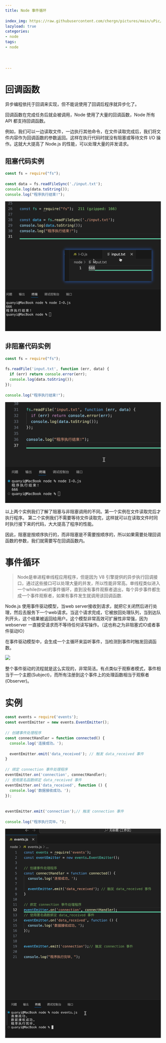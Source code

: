 ```yaml
---
title: Node 事件循环

index_img: https://raw.githubusercontent.com/chergn/pictures/main/uPic/image-20240412091809968.png
lazyload: true
categories:
- node
tags:
- node



---
```












# 回调函数

异步编程依托于回调来实现，但不能说使用了回调后程序就异步化了。

回调函数在完成任务后就会被调用，Node 使用了大量的回调函数，Node 所有 API 都支持回调函数。

例如，我们可以一边读取文件，一边执行其他命令，在文件读取完成后，我们将文件内容作为回调函数的参数返回。这样在执行代码时就没有阻塞或等待文件 I/O 操作。这就大大提高了 Node.js 的性能，可以处理大量的并发请求。

## 阻塞代码实例

```javascript
const fs = require("fs");

const data = fs.readFileSync('./input.txt');
console.log(data.toString());
console.log("程序执行结束!");
```



![](https://raw.githubusercontent.com/chergn/pictures/main/uPic/image-20240412091650110.png)

## 非阻塞代码实例

```javascript
const fs = require("fs");

fs.readFile('input.txt', function (err, data) {
  if (err) return console.error(err);
  console.log(data.toString());
});

console.log("程序执行结束!");
```



![](https://raw.githubusercontent.com/chergn/pictures/main/uPic/image-20240412091809968.png)



以上两个实例我们了解了阻塞与非阻塞调用的不同。第一个实例在文件读取完后才执行程序。 第二个实例我们不需要等待文件读取完，这样就可以在读取文件时同时执行接下来的代码，大大提高了程序的性能。

因此，阻塞是按顺序执行的，而非阻塞是不需要按顺序的，所以如果需要处理回调函数的参数，我们就需要写在回调函数内。





# 事件循环

> Node是单进程单线程应用程序，但是因为 V8 引擎提供的异步执行回调接口，通过这些接口可以处理大量的并发，所以性能非常高。单线程类似进入一个while(true)的事件循环，直到没有事件观察者退出，每个异步事件都生成一个事件观察者，如果有事件发生就调用该回调函数.

Node.js 使用事件驱动模型，当web server接收到请求，就把它关闭然后进行处理，然后去服务下一个web请求。当这个请求完成，它被放回处理队列，当到达队列开头，这个结果被返回给用户。这个模型非常高效可扩展性非常强，因为 webserver 一直接受请求而不等待任何读写操作。（这也称之为非阻塞式IO或者事件驱动IO）

在事件驱动模型中，会生成一个主循环来监听事件，当检测到事件时触发回调函数。

![](https://www.runoob.com/wp-content/uploads/2015/09/event_loop.jpg)



整个事件驱动的流程就是这么实现的，非常简洁。有点类似于观察者模式，事件相当于一个主题(Subject)，而所有注册到这个事件上的处理函数相当于观察者(Observer)。







# 实例

```javascript
const events = require('events');
const eventEmitter = new events.EventEmitter();

// 创建事件处理程序
const connectHandler = function connected() {
  console.log('连接成功。');

  eventEmitter.emit('data_received'); // 触发 data_received 事件 
}

// 绑定 connection 事件处理程序
eventEmitter.on('connection', connectHandler);
// 使用匿名函数绑定 data_received 事件
eventEmitter.on('data_received', function () {
  console.log('数据接收成功。');
});


eventEmitter.emit('connection');// 触发 connection 事件 

console.log("程序执行完毕。");
```







![](https://raw.githubusercontent.com/chergn/pictures/main/uPic/image-20240412090834970.png)





